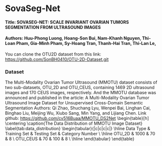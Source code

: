 # SovaSeg-Net
#### Title: SOVASEG-NET: SCALE INVARIANT OVARIAN TUMORS SEGMENTATION FROM ULTRASOUND IMAGES
#### Authors: Huu-Phong Luong, Hoang-Son Bui, Nam-Khanh Nguyen, Thi-Loan Pham, Gia-Minh Pham, Sy-Hoang Tran, Thanh-Hai Tran, Thi-Lan Le,

You can clone the OTU2D dataset from this link: https://github.com/SonBH0410/OTU-2D-Dataset.git

### Dataset
The Multi-Modality Ovarian Tumor Ultrasound (MMOTU) dataset consists of two sub-datasets, OTU_2D and OTU_CEUS, containing 1469 2D ultrasound images and 170 CEUS images, respectively. And the MMOTU database was announced and published in the article: A Multi-Modality Ovarian Tumor Ultrasound Image Dataset for Unsupervised Cross-Domain Semantic Segmentation
Authors: Qi Zhao, Shuchang Lyu, Wenpei Bai, Linghan Cai, Binghao Liu, Meijing Wu, Xiubo Sang, Min Yang, and Lijiang Chen.
Link github: https://github.com/cv516Buaa/MMOTU_DS2Net
\begin{table}[h]
    \centering
    \caption{The Data Distribution of MMOTU Image Dataset}
    \label{tab:data_distribution}
    \begin{tabular}{|c|c|c|c|}
        \hline
        Data Type & Training Set & Testing Set & Category Number \\
        \hline
        OTU\_2D & 1000 & 70 & 8 \\
        OTU\_CEUS & 70 & 100 & 8 \\
        \hline
    \end{tabular}
\end{table}

